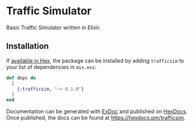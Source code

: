 # Traffic Simulator

Basic Traffic Simulator written in Elixir.

## Installation

If [available in Hex](https://hex.pm/docs/publish), the package can be installed
by adding `trafficsim` to your list of dependencies in `mix.exs`:

```elixir
def deps do
  [
    {:trafficsim, "~> 0.1.0"}
  ]
end
```

Documentation can be generated with [ExDoc](https://github.com/elixir-lang/ex_doc)
and published on [HexDocs](https://hexdocs.pm). Once published, the docs can
be found at <https://hexdocs.pm/trafficsim>.


